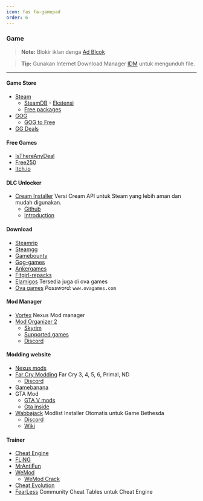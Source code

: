```yaml
---
icon: fas fa-gamepad
order: 6
---
```


### Game
> **Note:** Blokir iklan denga [Ad Blcok]()

> **Tip:** Gunakan Internet Download Manager [IDM](/windows#download-managers) untuk mengunduh file.
---
#### Game Store
- [Steam](https://store.steampowered.com/)
  - [SteamDB](https://steamdb.info/) - [Ekstensi](https://steamdb.info/extension/)
  - [Free packages](https://steamdb.info/freepackages/)
- [GOG](https://www.gog.com/)
  - [GOG to Free](https://greasyfork.org/en/scripts/481134-gog-to-free-download-site)
- [GG Deals](https://gg.deals/deals/)

#### Free Games
- [IsThereAnyDeal](https://isthereanydeal.com/giveaways/)
- [Free250](https://steam250.com/price/free)
- [Itch.io](https://itch.io/)

#### DLC Unlocker
- [Cream Installer](https://gofile.io/d/90Exof) Versi Cream API untuk Steam yang lebih aman dan mudah digunakan.
  - [Github](https://github.com/sudojoao/CreamAPI)
  - [Introduction](https://rentry.co/ALink-CreamInstaller)
  
#### Download
- [Steamrip](https://steamrip.com/) 
- [Steamgg](https://steamgg.net/)
- [Gamebounty](https://gamebounty.world/)
- [Gog-games](https://gog-games.to/)
- [Ankergames](https://ankergames.net/) 
- [Fitgirl-repacks](https://fitgirl-repacks.site/)
- [Elamigos](https://elamigos.site/) Tersedia juga di ova games
- [Ova games](https://www.ovagames.com/) *Password:* `www.ovagames.com`

#### Mod Manager
- [Vortex](https://www.nexusmods.com/about/vortex) Nexus Mod manager
- [Mod Organizer 2](https://github.com/ModOrganizer2/modorganizer)
  - [Skyrim](https://www.nexusmods.com/skyrimspecialedition/mods/6194)
  - [Supported games](https://github.com/ModOrganizer2/modorganizer-basic_games/tree/master?tab=readme-ov-file#supported-games)
  - [Discord](https://discord.gg/ewUVAqyrQX)

#### Modding website
- [Nexus mods](https://www.nexusmods.com/)
- [Far Cry Modding](https://fcmodding.com/) Far Cry 3, 4, 5, 6, Primal, ND
  - [Discord](https://discord.com/servers/far-cry-modding-community-846424998888734731)
- [Gamebanana](https://gamebanana.com/)
- GTA Mod
  - [GTA V mods](https://id.gta5-mods.com/)
  - [Gta inside](https://www.gtainside.com/)
- [Wabbajack](https://www.wabbajack.org/) Modlist Installer Otomatis untuk Game Bethesda
  - [Discord](https://discord.com/invite/G9ybsAeH7B)
  - [Wiki](https://wiki.wabbajack.org/)

#### Trainer
- [Cheat Engine](https://www.cheatengine.org/)
- [FLiNG](https://flingtrainer.com/)
- [MrAntiFun](https://mrantifun.net/ )
- [WeMod](https://www.wemod.com/ )
  - [WeMod Crack](https://cs.rin.ru/forum/viewtopic.php?f=14&t=114927 )
- [Cheat Evolution](https://cheatevolution.com/ )
- [FearLess](https://fearlessrevolution.com/) Community Cheat Tables untuk Cheat Engine
